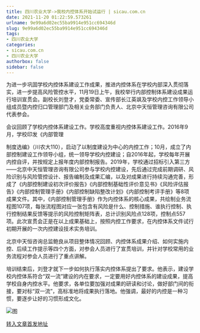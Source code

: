 ```yaml
---
title: 四川农业大学->我校内控体系开始试运行 | sicau.com.cn
date: 2021-11-20 01:22:59.573261
urlname: 9e99a6d02ec55ba9914e951cc694346d
slug: 9e99a6d02ec55ba9914e951cc694346d
tags: 
- 四川农业大学
categories:
- sicau.com.cn
- 四川农业大学
authorbox: false
sidebar: false
---
```

为进一步巩固学校内控体系建设工作成果，推进内控体系在学校内部深入贯彻落实，进一步提高风险管控水平，11月19日上午，我校举行内部控制体系建设成果运行培训宣贯会。副校长刘登才，党委常委、宣传部长江英飒及学校内控工作领导小组成员暨内控归口管理部门及相关业务部门负责人、北京中天恒管理咨询有限公司代表参会。

会议回顾了学校内控体系建设工作。学校高度重视内控体系建设工作。2016年9月，学校印发《内部管理
<!--more-->
制度选编》（川农大110），启动了以制度建设为中心的内控工作；10月，成立了内部控制建设工作领导小组，统一领导学校内控建设；自2016年起，学校每年开展内控自评，并按规定上报年度内部控制报告。2019年，学校通过招标引入第三方——北京中天恒管理咨询有限公司参与学校内控建设，先后通过完成前期调研、风险识别与风险管控设计、报告编制及成果汇编，以及对成果进行持续沟通完善，形成了《内部控制建设初次评价报告》《内部控制基础性评价意见书》《风险评估报告》《内部控制管理手册》《内部控制缺陷整改计划》《内部控制考评手册》等8项成果文件。其中，《内部控制管理手册》作为内控体系的核心成果，共绘制业务流程图107项，每张流程图对应一张包含有风险是什么、控制措施、谁执行控制、执行控制结果反馈等提示的风险控制矩阵表，总计识别风险点128项，控制点557项。此次宣贯会正是在以上成果基础上，按照内控工作要求，在内控体系文件试行初期开展的一次内控建设技术实务培训。

北京中天恒咨询总监鲍良从项目整体情况回顾、内控体系成果介绍、如何实施内控、后续工作提示等四个方面，对参会人员进行了宣贯培训，并针对学校常用的业务流程对参会人员进行了重点讲解。

培训结束后，刘登才就下一步如何执行落实内控体系提出了要求。他表示，建设学校内控体系符合“双一流”建设的内在要求，一定要用好内控体系的建设成果，提高学校自身内控水平。他要求，各单位要加强对成果的研读和讨论，做好部门间的衔接，要对标“双一流”，高标准地将成果执行落地。他强调，最好的内控是一种习惯，要逐步让好的习惯形成文化。

![图](https://news.sicau.edu.cn/__local/B/5F/1E/E34F9261B01540744451A849FAF_C7195544_12433.jpg)

[转入文章首发地址](https://news.sicau.edu.cn/info/1078/65599.htm)